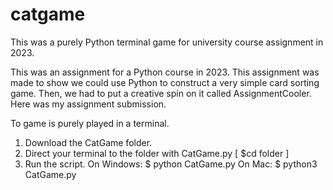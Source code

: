 # catgame
This was a purely Python terminal game for university course assignment in 2023.

This was an assignment for a Python course in 2023.
This assignment was made to show we could use Python to construct a very simple card sorting game.
Then, we had to put a creative spin on it called AssignmentCooler.
Here was my assignment submission.

To game is purely played in a terminal.
1. Download the CatGame folder.
2. Direct your terminal to the folder with CatGame.py [ $cd folder ]
2. Run the script.
    On Windows: $ python CatGame.py
    On Mac: $ python3 CatGame.py
